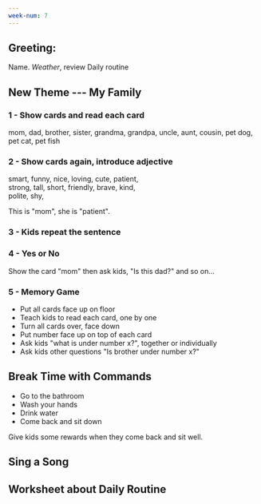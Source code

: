 ```yaml
---
week-num: 7
---
```


## Greeting:

Name. *Weather*, review Daily routine

## New Theme --- My Family

### 1 - Show cards and read each card

mom, dad, brother, sister, grandma, grandpa, uncle, aunt, cousin, pet dog, pet cat, pet fish

### 2 - Show cards again, introduce adjective

smart, funny, nice, loving, cute, patient,  
strong, tall, short, friendly, brave, kind,  
polite, shy,

This is "mom", she is "patient".

### 3 - Kids repeat the sentence

### 4 - Yes or No

Show the card "mom" then ask kids, "Is this dad?" and so on...

### 5 - Memory Game

- Put all cards face up on floor
- Teach kids to read each card, one by one
- Turn all cards over, face down
- Put number face up on top of each card
- Ask kids "what is under number x?", together or individually
- Ask kids other questions "Is brother under number x?"

## Break Time with Commands

- Go to the bathroom
- Wash your hands
- Drink water
- Come back and sit down

Give kids some rewards when they come back and sit well.

## Sing a Song

## Worksheet about Daily Routine





